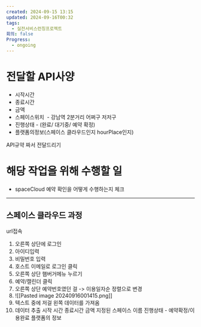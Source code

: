 ```yaml
---
created: 2024-09-15 13:15
updated: 2024-09-16T00:32
tags:
  - 실전서비스런칭프로젝트
회의: false
Progress:
  - ongoing
---
```

# 전달할 API사양
- 시작시간
- 종료시간
- 금액
- 스페이스위치  - 강남역 2분거리 어쩌구 저저구
- 진행상태 - (완료/ 대기중/ 예약 확정)
- 플랫폼의정보(스페이스 클라우드인지 hourPlace인지)

API규약 짜서 전달드리기
# 해당 작업을 위해 수행할 일
- spaceCloud 예약 확인을 어떻게 수행하는지 체크

---
## 스페이스 클라우드 과정
url접속
1. 오른쪽 상단에 로그인 
2. 아이디입력
3. 비밀번호 입력
4. 호스트 이메일로 로그인 클릭
5. 오른쪽 상단 햄버거메뉴 누르기
6. 예약/캘린더 클릭
7. 오른쪽 상단 예약번호였던 걸 -> 이용일자순 정렬으로 변경
8. ![[Pasted image 20240916001415.png]]
9. 텍스트 중에 저걸 왼쪽 데이터를 가져옴
10. 데이터 추출
	시작 시간
	종료시간
	금액
	지정된 스페이스 이름
	진행상태 - 예약확정/이용완료
	플랫폼의 정보



